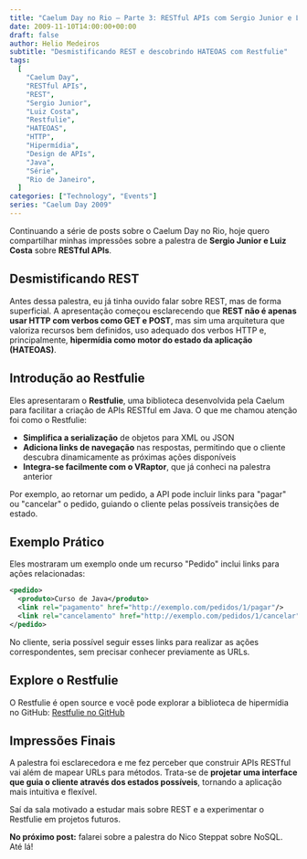 ```yaml
---
title: "Caelum Day no Rio – Parte 3: RESTful APIs com Sergio Junior e Luiz Costa"
date: 2009-11-10T14:00:00+00:00
draft: false
author: Helio Medeiros
subtitle: "Desmistificando REST e descobrindo HATEOAS com Restfulie"
tags:
  [
    "Caelum Day",
    "RESTful APIs",
    "REST",
    "Sergio Junior",
    "Luiz Costa",
    "Restfulie",
    "HATEOAS",
    "HTTP",
    "Hipermídia",
    "Design de APIs",
    "Java",
    "Série",
    "Rio de Janeiro",
  ]
categories: ["Technology", "Events"]
series: "Caelum Day 2009"
---
```


Continuando a série de posts sobre o Caelum Day no Rio, hoje quero compartilhar minhas impressões sobre a palestra de **Sergio Junior e Luiz Costa** sobre **RESTful APIs**.

## Desmistificando REST

Antes dessa palestra, eu já tinha ouvido falar sobre REST, mas de forma superficial. A apresentação começou esclarecendo que **REST não é apenas usar HTTP com verbos como GET e POST**, mas sim uma arquitetura que valoriza recursos bem definidos, uso adequado dos verbos HTTP e, principalmente, **hipermídia como motor do estado da aplicação (HATEOAS)**.

## Introdução ao Restfulie

Eles apresentaram o **Restfulie**, uma biblioteca desenvolvida pela Caelum para facilitar a criação de APIs RESTful em Java. O que me chamou atenção foi como o Restfulie:

- **Simplifica a serialização** de objetos para XML ou JSON
- **Adiciona links de navegação** nas respostas, permitindo que o cliente descubra dinamicamente as próximas ações disponíveis
- **Integra-se facilmente com o VRaptor**, que já conheci na palestra anterior

Por exemplo, ao retornar um pedido, a API pode incluir links para "pagar" ou "cancelar" o pedido, guiando o cliente pelas possíveis transições de estado.

## Exemplo Prático

Eles mostraram um exemplo onde um recurso "Pedido" inclui links para ações relacionadas:

```xml
<pedido>
  <produto>Curso de Java</produto>
  <link rel="pagamento" href="http://exemplo.com/pedidos/1/pagar"/>
  <link rel="cancelamento" href="http://exemplo.com/pedidos/1/cancelar"/>
</pedido>
```

No cliente, seria possível seguir esses links para realizar as ações correspondentes, sem precisar conhecer previamente as URLs.

## Explore o Restfulie

O Restfulie é open source e você pode explorar a biblioteca de hipermídia no GitHub:
[Restfulie no GitHub](https://github.com/caelum/restfulie)

## Impressões Finais

A palestra foi esclarecedora e me fez perceber que construir APIs RESTful vai além de mapear URLs para métodos. Trata-se de **projetar uma interface que guia o cliente através dos estados possíveis**, tornando a aplicação mais intuitiva e flexível.

Saí da sala motivado a estudar mais sobre REST e a experimentar o Restfulie em projetos futuros.

**No próximo post:** falarei sobre a palestra do Nico Steppat sobre NoSQL. Até lá!
